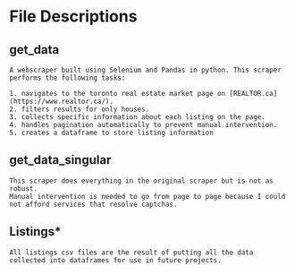 # File Descriptions

## get_data

    A webscraper built using Selenium and Pandas in python. This scraper performs the following tasks:

    1. navigates to the toronto real estate market page on [REALTOR.ca](https://www.realtor.ca/).
    2. filters results for only houses.
    3. collects specific information about each listing on the page.
    4. handles pagination automatically to prevent manual intervention.
    5. creates a dataframe to store listing information

## get_data_singular
    
    This scraper does everything in the original scraper but is not as robust.
    Manual intervention is needed to go from page to page because I could not afford services that resolve captchas.

## Listings*

    All listings csv files are the result of putting all the data collected into dataframes for use in future projects.